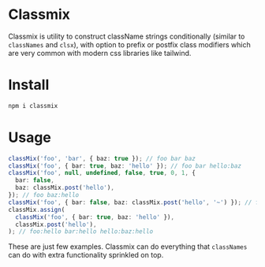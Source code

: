 # Classmix

Classmix is utility to construct className strings conditionally (similar to `classNames` and `clsx`), with option to prefix or postfix class modifiers which are very common with modern css libraries like tailwind.

# Install

```sh
npm i classmix
```

# Usage

```ts
classMix('foo', 'bar', { baz: true }); // foo bar baz
classMix('foo', { bar: true, baz: 'hello' }); // foo bar hello:baz
classMix('foo', null, undefined, false, true, 0, 1, {
  bar: false,
  baz: classMix.post('hello'),
}); // foo baz:hello
classMix('foo', { bar: false, baz: classMix.post('hello', '~') }); // foo baz~hello
classMix.assign(
  classMix('foo', { bar: true, baz: 'hello' }),
  classMix.post('hello'),
); // foo:hello bar:hello hello:baz:hello
```

These are just few examples. Classmix can do everything that `classNames` can do with extra functionality sprinkled on top.
